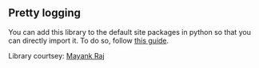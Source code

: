 ## Pretty logging 

You can add this library to the default site packages in python so that you can directly import it. To do so, follow  [this guide](https://stackoverflow.com/questions/16196268/where-should-i-put-my-own-python-module-so-that-it-can-be-imported).

Library courtsey: [Mayank Raj](https://github.com/dsculptor)
